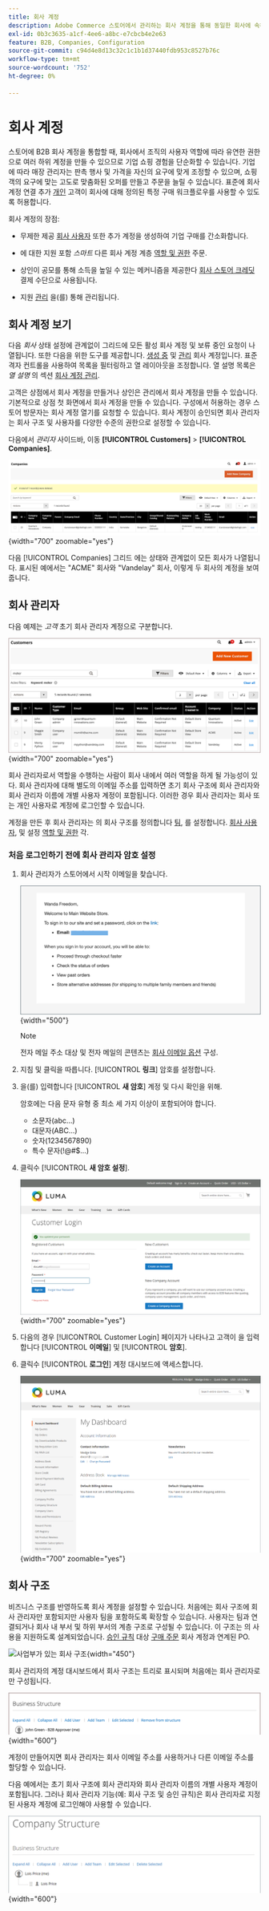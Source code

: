```yaml
---
title: 회사 계정
description: Adobe Commerce 스토어에서 관리하는 회사 계정을 통해 동일한 회사에 속하는 여러 구매자를 단일 회사 계정에 연결할 수 있는 방법을 알아봅니다.
exl-id: 0b3c3635-a1cf-4ee6-a8bc-e7cbcb4e2e63
feature: B2B, Companies, Configuration
source-git-commit: c94d4e8d13c32c1c1b1d37440fdb953c8527b76c
workflow-type: tm+mt
source-wordcount: '752'
ht-degree: 0%

---
```


# 회사 계정

스토어에 B2B 회사 계정을 통합할 때, 회사에서 조직의 사용자 역할에 따라 유연한 권한으로 여러 하위 계정을 만들 수 있으므로 기업 쇼핑 경험을 단순화할 수 있습니다. 기업에 따라 매장 관리자는 판촉 행사 및 가격을 자신의 요구에 맞게 조정할 수 있으며, 쇼핑객의 요구에 맞는 고도로 맞춤화된 오퍼를 만들고 주문을 늘릴 수 있습니다. 표준에 회사 계정 연결 추가 [개인](../customers/account-create.md) 고객이 회사에 대해 정의된 특정 구매 워크플로우를 사용할 수 있도록 허용합니다.

회사 계정의 장점:

- 무제한 제공 [회사 사용자](account-company-users.md) 또한 추가 계정을 생성하여 기업 구매를 간소화합니다.

- 에 대한 지원 포함 _스마트_ 다른 회사 계정 계층 [역할 및 권한](account-company-roles-permissions.md) 주문.

- 상인이 공모를 통해 소득을 높일 수 있는 메커니즘을 제공한다 [회사 스토어 크레딧](credit-company.md) 결제 수단으로 사용됩니다.

- 지원 [관리](account-company-manage.md) 을(를) 통해 관리됩니다.

## 회사 계정 보기

다음 _회사_ 상태 설정에 관계없이 그리드에 모든 활성 회사 계정 및 보류 중인 요청이 나열됩니다. 또한 다음을 위한 도구를 제공합니다. [생성 중](account-company-create.md) 및 [관리](account-company-manage.md) 회사 계정입니다. 표준 격자 컨트롤을 사용하여 목록을 필터링하고 열 레이아웃을 조정합니다. 열 설명 목록은 _열 설명_ 의 섹션 [회사 계정 관리](account-company-manage.md).

고객은 상점에서 회사 계정을 만들거나 상인은 관리에서 회사 계정을 만들 수 있습니다. 기본적으로 상점 첫 화면에서 회사 계정을 만들 수 있습니다. 구성에서 허용하는 경우 스토어 방문자는 회사 계정 열기를 요청할 수 있습니다. 회사 계정이 승인되면 회사 관리자는 회사 구조 및 사용자를 다양한 수준의 권한으로 설정할 수 있습니다.

다음에서 _관리자_ 사이드바, 이동 **[!UICONTROL Customers]** > **[!UICONTROL Companies]**.

![회사 그리드](./assets/companies-grid.png){width="700" zoomable="yes"}

다음 [!UICONTROL Companies] 그리드 에는 상태와 관계없이 모든 회사가 나열됩니다. 표시된 예에서는 &quot;ACME&quot; 회사와 &quot;Vandelay&quot; 회사, 이렇게 두 회사의 계정을 보여 줍니다.

## 회사 관리자

다음 예제는 _고객_ 초기 회사 관리자 계정으로 구분합니다.

![회사 관리자 계정으로 고객 그리드](./assets/company-admin-user-account.png){width="700" zoomable="yes"}

회사 관리자로서 역할을 수행하는 사람이 회사 내에서 여러 역할을 하게 될 가능성이 있다. 회사 관리자에 대해 별도의 이메일 주소를 입력하면 초기 회사 구조에 회사 관리자와 회사 관리자 이름에 개별 사용자 계정이 포함됩니다. 이러한 경우 회사 관리자는 회사 또는 개인 사용자로 계정에 로그인할 수 있습니다.

계정을 만든 후 회사 관리자는 의 회사 구조를 정의합니다 [팀](account-company-structure.md), 를 설정합니다. [회사 사용자](account-company-users.md), 및 설정 [역할 및 권한](account-company-roles-permissions.md) 각.

### 처음 로그인하기 전에 회사 관리자 암호 설정

1. 회사 관리자가 스토어에서 시작 이메일을 찾습니다.

   ![시작 이메일 예](./assets/company-admin-welcome-email.png){width="500"}

   >[!NOTE]
   >
   >전자 메일 주소 대상 및 전자 메일의 콘텐츠는 [회사 이메일 옵션](email-company-configuration.md) 구성.

1. 지침 및 클릭을 따릅니다. [!UICONTROL **링크**] 암호를 설정합니다.

1. 을(를) 입력합니다 [!UICONTROL **새 암호**] 계정 및 다시 확인을 위해.

   암호에는 다음 문자 유형 중 최소 세 가지 이상이 포함되어야 합니다.

   - 소문자(abc...)
   - 대문자(ABC...)
   - 숫자(1234567890)
   - 특수 문자(!@#$...)

1. 클릭수 [!UICONTROL **새 암호 설정**].

   ![고객 로그인 - 회사 관리자](./assets/company-admin-account-login.png){width="700" zoomable="yes"}

1. 다음의 경우 [!UICONTROL Customer Login] 페이지가 나타나고 고객이 을 입력합니다 [!UICONTROL **이메일**] 및 [!UICONTROL **암호**].

1. 클릭수 [!UICONTROL **로그인**] 계정 대시보드에 액세스합니다.

   ![계정 대시보드 - 회사](./assets/account-dashboard-company.png){width="700" zoomable="yes"}

## 회사 구조

비즈니스 구조를 반영하도록 회사 계정을 설정할 수 있습니다. 처음에는 회사 구조에 회사 관리자만 포함되지만 사용자 팀을 포함하도록 확장할 수 있습니다. 사용자는 팀과 연결되거나 회사 내 부서 및 하위 부서의 계층 구조로 구성될 수 있습니다. 이 구조는 의 사용을 지원하도록 설계되었습니다. [승인 규칙](account-dashboard-approval-rules.md) 대상 [구매 주문](purchase-order-flow.md) 회사 계정과 연계된 PO.

![사업부가 있는 회사 구조](./assets/company-structure-diagram.svg){width="450"}

회사 관리자의 계정 대시보드에서 회사 구조는 트리로 표시되며 처음에는 회사 관리자로만 구성됩니다.

![회사 관리자가 있는 회사 구조](./assets/company-structure-tree-admin.png){width="600"}

계정이 만들어지면 회사 관리자는 회사 이메일 주소를 사용하거나 다른 이메일 주소를 할당할 수 있습니다.

다음 예에서는 초기 회사 구조에 회사 관리자와 회사 관리자 이름의 개별 사용자 계정이 포함됩니다. 그러나 회사 관리자 기능(예: 회사 구조 및 승인 규칙)은 회사 관리자로 지정된 사용자 계정에 로그인해야 사용할 수 있습니다.

![관리자 및 사용자 계정이 있는 회사 구조](./assets/company-structure-tree-admin-user.png){width="600"}
